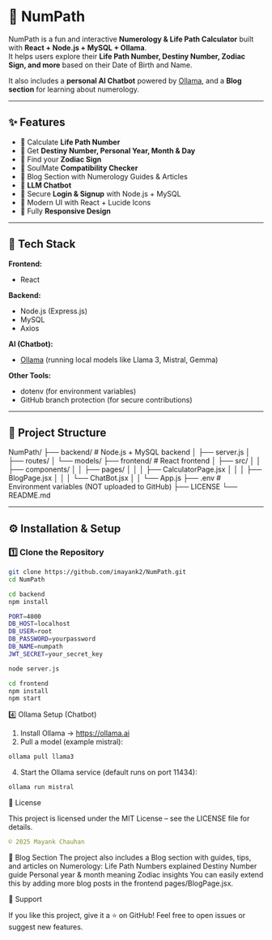 # 🔢 NumPath

NumPath is a fun and interactive **Numerology & Life Path Calculator** built with **React + Node.js + MySQL + Ollama**.  
It helps users explore their **Life Path Number, Destiny Number, Zodiac Sign, and more** based on their Date of Birth and Name.  

It also includes a **personal AI Chatbot** powered by [Ollama](https://ollama.ai), and a **Blog section** for learning about numerology.

---

## ✨ Features

- 🧮 Calculate **Life Path Number**  
- 🔮 Get **Destiny Number, Personal Year, Month & Day**  
- 🌌 Find your **Zodiac Sign**  
- 💞 SoulMate **Compatibility Checker**  
- 📖 Blog Section with Numerology Guides & Articles  
- 🤖 **LLM Chatbot** 
- 🔐 Secure **Login & Signup** with Node.js + MySQL  
- 🎨 Modern UI with React + Lucide Icons  
- 📱 Fully **Responsive Design**  

---

## 🚀 Tech Stack

**Frontend:**  
- React  

**Backend:**  
- Node.js (Express.js)  
- MySQL  
- Axios  

**AI (Chatbot):**  
- [Ollama](https://ollama.ai) (running local models like Llama 3, Mistral, Gemma)  

**Other Tools:**  
- dotenv (for environment variables)  
- GitHub branch protection (for secure contributions)  

---

## 📂 Project Structure

NumPath/
├── backend/ # Node.js + MySQL backend
│ ├── server.js
│ ├── routes/
│ └── models/
├── frontend/ # React frontend
│ ├── src/
│ │ ├── components/
│ │ ├── pages/
│ │ │ ├── CalculatorPage.jsx
│ │ │ ├── BlogPage.jsx
│ │ │ └── ChatBot.jsx
│ │ └── App.js
├── .env # Environment variables (NOT uploaded to GitHub)
├── LICENSE
└── README.md


---

## ⚙️ Installation & Setup

### 1️⃣ Clone the Repository
```bash
git clone https://github.com/imayank2/NumPath.git
cd NumPath
```
```bash
cd backend
npm install
```

```bash
PORT=4000
DB_HOST=localhost
DB_USER=root
DB_PASSWORD=yourpassword
DB_NAME=numpath
JWT_SECRET=your_secret_key
```
```bash
node server.js
```

```bash
cd frontend
npm install
npm start
```

4️⃣ Ollama Setup (Chatbot)

1. Install Ollama → https://ollama.ai
2. Pull a model (example mistral):
```bash
ollama pull llama3
```

4. Start the Ollama service (default runs on port 11434):
```bash
ollama run mistral
```


📜 License

This project is licensed under the MIT License – see the LICENSE file for details.
```yaml
© 2025 Mayank Chauhan
```

📖 Blog Section
The project also includes a Blog section with guides, tips, and articles on Numerology:
Life Path Numbers explained
Destiny Number guide
Personal year & month meaning
Zodiac insights
You can easily extend this by adding more blog posts in the frontend pages/BlogPage.jsx.


🌟 Support

If you like this project, give it a ⭐ on GitHub!
Feel free to open issues or suggest new features.




